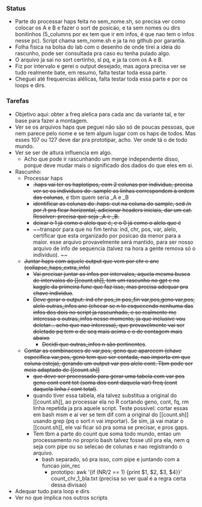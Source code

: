 ### Status

- Parte do processar haps feita no sem_nome.sh, so precisa ver como colocar os A e B e fazer o sort de posicao, e ta sem nomes ou dirs bonitinhos (5_columns por ex tem que ir em infos, é que nao tem o infos nesse pc). Script chama sem_nome.sh e ja ta no github por garantia.
- Folha fisica na bolsa do lab com o desenho de onde tirei a ideia do rascunho, pode ser consultada pra caso eu tenha pulado algo.
- O arquivo ja sai no sort certinho, sl pq, e ja ta com os A e B.
- Fiz por intervalo e gerei o output desejado, mas agora precisa ver se tudo realmente bate, em resumo, falta testar toda essa parte.
- Cheguei até frequencias alélicas, falta testar toda essa parte e por os loops e dirs.
### Tarefas

- Objetivo aqui: obter a freq alelica para cada anc da variante tal, e ter base para fazer a montagem. 
- Ver se os arquivos haps que peguei não são só de poucas pessoas, que nem parece pelo nome e se tem algum lugar com os haps de todos. Mas esses 107 ou 127 deve dar pra prototipar, acho. Ver onde tá o de todo mundo.
- Ver se ser de altura influencia em algo. 
	- Acho que pode ir rascunhando um merge independente disso, porque deve mudar mais o significado dos dados do que eles em si.
- Rascunho:
	- Processar haps
		- ~~.haps vai ter os haplotipos, com 2 colunas por individuo, precisa ver se os individuos do .sample as linhas correspondem à ordem das colunas~~, e tbm quem seria _A e _B
		- ~~identificar as colunas do .haps: cut na coluna do sample, sed /n por /t pra ficar horizontal, adicionar headers iniciais, dar um cat. Resolver: precisa que seja _A e _B.~~
		- ~~deixar o 1 já como o alelo que é, e o 0 já como o alelo que é~~
		- ~~transpor para que no fim tenha: ind, chr, pos, var, alelo, certificar que esta organizado por posicao da menor para a maior. esse arquivo provavelmente será mantido, para ser nosso arquivo de info de sequencia (talvez na hora a gente remova só o individuo). ~~
	- ~~Juntar haps com aquele output que vem por chr e anc (collapse_haps_extra_info)~~
		- ~~Vai precisar juntar as infos por intervalos, aquela mesma busca de intervalos do [[count.sh]], tem um rascunho no gpt e no kaggle da primeira func que faz isso, mas precisa adequar pra chave individuo~~.
		- ~~Deve gerar o output: ind chr pos_in pos_fin var,pos,geno var,pos, alelo outras_infos anc (checar se n to esquecendo nenhuma das infos dos dois no script ja rascunhado, e se realmente me interessa o outras_infos nesse momento, ja que inclusive vou deletar... acho que nao interessa), que provavelmente vai ser deletado pq tem o de seq mais acima e o de contagem mais abaixo~~
			- ~~Decidi que outras_infos n são pertinentes~~.
	- ~~Contar as combinacoes de var,pos, geno que aparecem (chave especifica var,pos, geno tem que ser contada, nao importa em que coluna esteja), gerando um output var  pos alelo cont. Tbm pode ser meio adaptado de [[count.sh]]~~
		- ~~que deve ser processado para gerar uma tabela com var pos geno cont cont tot (soma dos cont daquela var) freq (cont daquela linha / cont total)~~.
		- quando tiver essa tabela, ela talvez substitua a original do [[count.sh]], ao processar ela no R cortando geno, cont, fq, rm linha repetida ja pra aquele script. Teste possivel: cortar essas em bash msm e ai ver se tem dif com a original do [[count.sh]] usando grep (pq o sort n vai importar). Se sim, já vai matar o [[count.sh]], ele vai ficar só pra soma se precisar, e pros gaps. 
		- Tem tbm a parte do count que soma todo mundo, entao um processamento no proprio bash talvez fosse util pra ela, nem q seja com pipe ou so selecao de colunas e nao registrando o arquivo.
			- bash separado, só pra isso, com pipe e juntando com a funcao join_rec
				- prototipo: awk '{if (NR/2 == 1) {print $1, $2, $3, $4}}' count_chr_1_bla.txt (precisa so ver qual é a regra certa dessa divisao)
- Adequar tudo para loop e dirs
- Ver no que implica nos outros scripts
